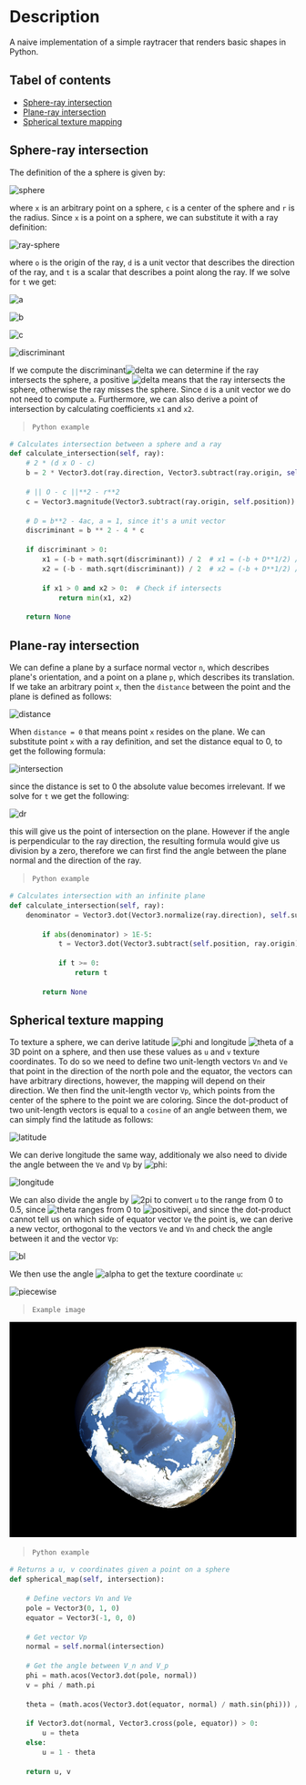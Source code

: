 # Description
A naive implementation of a simple raytracer that renders basic shapes in Python.

## Tabel of contents
- [Sphere-ray intersection](#Sphere-ray-intersection)
- [Plane-ray intersection](#Plane-ray-intersection)
- [Spherical texture mapping](#Spherical-texture-mapping)

## Sphere-ray intersection

The definition of the a sphere is given by:

![sphere](https://latex.codecogs.com/svg.image?\left\|&space;x&space;-&space;c\right\|&space;=&space;r)

where `x` is an arbitrary point on a sphere, `c` is a center of the sphere and `r` is the radius. Since `x` is a point on a sphere, we can substitute it with a ray definition:

![ray-sphere](https://latex.codecogs.com/svg.image?\left\|&space;o&space;&plus;&space;dt&space;-&space;c\right\|^2&space;=&space;r^2)

where `o` is the origin of the ray, `d` is a unit vector that describes the direction of the ray, and `t` is a scalar that describes a point along the ray. If we solve for `t` we get:

![a](https://latex.codecogs.com/svg.image?a&space;=&space;\left\|&space;d\right\|^2&space;=&space;1)

![b](https://latex.codecogs.com/svg.latex?b%20=%202d%20\cdot%20(o%20-%20c))

![c](https://latex.codecogs.com/svg.latex?c%20=%20\left\|%20o%20-%20c\right\|^2%20-%20r^2)

![discriminant](https://latex.codecogs.com/svg.image?\Delta&space;=&space;b^2&space;-&space;4ac)

If we compute the discriminant![delta](https://latex.codecogs.com/svg.image?\Delta) we can determine if the ray intersects the sphere, a positive ![delta](https://latex.codecogs.com/svg.image?\Delta) means that the ray intersects the sphere, otherwise the ray misses the sphere. Since `d` is a unit vector we do not need to compute `a`. Furthermore, we can also derive a point of intersection by calculating coefficients `x1` and `x2`.

>`Python example`

```Python
# Calculates intersection between a sphere and a ray
def calculate_intersection(self, ray):
    # 2 * (d x O - c)
    b = 2 * Vector3.dot(ray.direction, Vector3.subtract(ray.origin, self.position))

    # || O - c ||**2 - r**2
    c = Vector3.magnitude(Vector3.subtract(ray.origin, self.position)) ** 2 - self.radius ** 2

    # D = b**2 - 4ac, a = 1, since it's a unit vector
    discriminant = b ** 2 - 4 * c

    if discriminant > 0:
        x1 = (-b + math.sqrt(discriminant)) / 2  # x1 = (-b + D**1/2) / 2a
        x2 = (-b - math.sqrt(discriminant)) / 2  # x2 = (-b + D**1/2) / 2a

        if x1 > 0 and x2 > 0:  # Check if intersects
            return min(x1, x2)

    return None
```

## Plane-ray intersection

We can define a plane by a surface normal vector `n`, which describes plane's orientation, and a point on a plane `p`, which describes its translation. If we take an arbitrary point `x`, then the `distance` between the point and the plane is defined as follows:

![distance](https://latex.codecogs.com/svg.image?distance&space;=&space;\left\|&space;(x&space;-&space;s)&space;\cdot&space;n&space;\right\|)

When `distance = 0` that means point `x` resides on the plane. We can substitute point `x` with a ray definition, and set the distance equal to 0, to get the following formula:

![intersection](https://latex.codecogs.com/svg.image?\left&space;(&space;o&space;&plus;&space;dt&space;-&space;s\right&space;)&space;\cdot&space;n&space;=&space;0)

since the distance is set to 0 the absolute value becomes irrelevant. If we solve for `t` we get the following:

![dr](https://latex.codecogs.com/svg.image?t&space;=&space;\frac{\left&space;(&space;s&space;-&space;o&space;\right&space;)&space;\cdot&space;n}{d&space;\cdot&space;n})

this will give us the point of intersection on the plane. However if the angle is perpendicular to the ray direction, the resulting formula would give us division by a zero, therefore we can first find the angle between the plane normal and the direction of the ray.

>`Python example`

```Python
# Calculates intersection with an infinite plane
def calculate_intersection(self, ray):
    denominator = Vector3.dot(Vector3.normalize(ray.direction), self.surface_normal)

        if abs(denominator) > 1E-5:
            t = Vector3.dot(Vector3.subtract(self.position, ray.origin), self.surface_normal) / denominator

            if t >= 0:
                return t

        return None
```
## Spherical texture mapping

To texture a sphere, we can derive latitude ![phi](https://latex.codecogs.com/svg.image?\phi) and longitude ![theta](https://latex.codecogs.com/svg.image?\theta) of a 3D point on a sphere, and then use these values as `u` and `v` texture coordinates. To do so we need to define two unit-length vectors `Vn` and `Ve` that point in the direction of the north pole and the equator, the vectors can have arbitrary directions, however, the mapping will depend on their direction. We then find the unit-length vector `Vp`, which points from the center of the sphere to the point we are coloring. Since the dot-product of two unit-length vectors is equal to a `cosine` of an angle between them, we can simply find the latitude as follows:

![latitude](https://latex.codecogs.com/svg.image?\phi&space;=&space;\arccos{(V_n&space;\cdot&space;V_p)})

We can derive longitude the same way, additionaly we also need to divide the angle between the `Ve` and `Vp` by ![phi](https://latex.codecogs.com/svg.image?\phi):

![longitude](https://latex.codecogs.com/svg.image?\theta&space;=&space;\frac{\arccos{(V_p&space;\cdot&space;V_e)}}{\sin(\phi)}&space;\cdot&space;\frac{1}{2\pi}&space;)

We can also divide the angle by ![2pi](https://latex.codecogs.com/svg.image?2\pi) to convert `u` to the range from 0 to 0.5, since ![theta](https://latex.codecogs.com/svg.image?\theta) ranges from 0 to ![positivepi](https://latex.codecogs.com/svg.image?\pi), and since the dot-product cannot tell us on which side of equator vector `Ve` the point is, we can derive a new vector, orthogonal to the vectors `Ve` and `Vn` and check the angle between it and the vector `Vp`:

![bl](https://latex.codecogs.com/svg.image?\alpha&space;=&space;V_p&space;\cdot&space;(V_n&space;\times&space;V_e))

We then use the angle ![alpha](https://latex.codecogs.com/svg.image?\alpha) to get the texture coordinate `u`:

![piecewise](https://user-images.githubusercontent.com/50104866/163346416-065b5a6c-dc28-4a4f-83b7-49d3f40f168e.png)

>`Example image`

![alt text](https://github.com/ArijusGrotuzas/SimpleRayTracer/blob/main/results/combined/image.png)

>`Python example`

```Python
# Returns a u, v coordinates given a point on a sphere
def spherical_map(self, intersection):
    
    # Define vectors Vn and Ve
    pole = Vector3(0, 1, 0)
    equator = Vector3(-1, 0, 0)

    # Get vector Vp
    normal = self.normal(intersection)
    
    # Get the angle between V_n and V_p
    phi = math.acos(Vector3.dot(pole, normal))
    v = phi / math.pi

    theta = (math.acos(Vector3.dot(equator, normal) / math.sin(phi))) / (2 * math.pi)

    if Vector3.dot(normal, Vector3.cross(pole, equator)) > 0:
        u = theta
    else:
        u = 1 - theta

    return u, v
```

